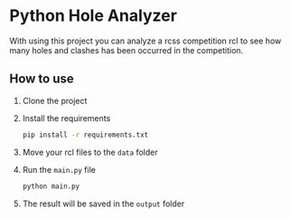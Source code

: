 # Python Hole Analyzer

With using this project you can analyze a rcss competition rcl to see how many holes and clashes has been occurred in the competition.

## How to use

1. Clone the project

2. Install the requirements

    ```bash
    pip install -r requirements.txt
    ```

3. Move your rcl files to the `data` folder
4. Run the `main.py` file

    ```bash
    python main.py
    ```

5. The result will be saved in the `output` folder
